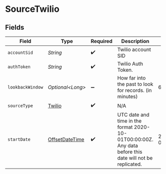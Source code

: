 # SourceTwilio


## Fields

| Field                                                                                                   | Type                                                                                                    | Required                                                                                                | Description                                                                                             | Example                                                                                                 |
| ------------------------------------------------------------------------------------------------------- | ------------------------------------------------------------------------------------------------------- | ------------------------------------------------------------------------------------------------------- | ------------------------------------------------------------------------------------------------------- | ------------------------------------------------------------------------------------------------------- |
| `accountSid`                                                                                            | *String*                                                                                                | :heavy_check_mark:                                                                                      | Twilio account SID                                                                                      |                                                                                                         |
| `authToken`                                                                                             | *String*                                                                                                | :heavy_check_mark:                                                                                      | Twilio Auth Token.                                                                                      |                                                                                                         |
| `lookbackWindow`                                                                                        | *Optional\<Long>*                                                                                       | :heavy_minus_sign:                                                                                      | How far into the past to look for records. (in minutes)                                                 | 60                                                                                                      |
| `sourceType`                                                                                            | [Twilio](../../models/shared/Twilio.md)                                                                 | :heavy_check_mark:                                                                                      | N/A                                                                                                     |                                                                                                         |
| `startDate`                                                                                             | [OffsetDateTime](https://docs.oracle.com/javase/8/docs/api/java/time/OffsetDateTime.html)               | :heavy_check_mark:                                                                                      | UTC date and time in the format 2020-10-01T00:00:00Z. Any data before this date will not be replicated. | 2020-10-01T00:00:00Z                                                                                    |